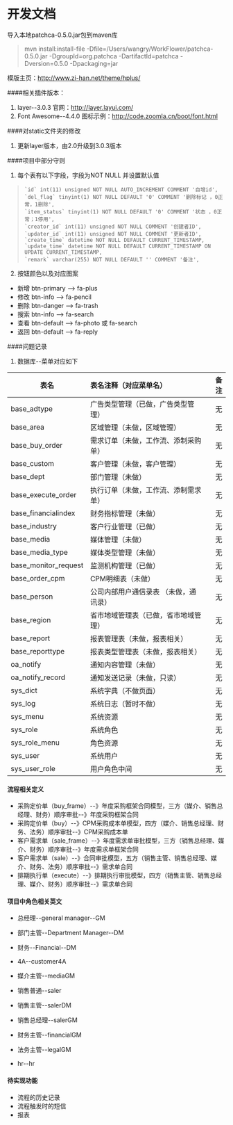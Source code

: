 开发文档
=

导入本地patchca-0.5.0.jar包到maven库
> mvn install:install-file  -Dfile=/Users/wangry/WorkFlower/patchca-0.5.0.jar  -DgroupId=org.patchca  -DartifactId=patchca -Dversion=0.5.0 -Dpackaging=jar

模版主页：http://www.zi-han.net/theme/hplus/

####相关插件版本：
1. layer--3.0.3
官网：http://layer.layui.com/
2. Font Awesome--4.4.0
图标示例：http://code.zoomla.cn/boot/font.html


####对static文件夹的修改
1. 更新layer版本，由2.0升级到3.0.3版本

####项目中部分守则
1. 每个表有以下字段，字段为NOT NULL 并设置默认值
>     `id` int(11) unsigned NOT NULL AUTO_INCREMENT COMMENT '自增id',
>     `del_flag` tinyint(1) NOT NULL DEFAULT '0' COMMENT '删除标记 ，0正常，1删除',
>     `item_status` tinyint(1) NOT NULL DEFAULT '0' COMMENT '状态 ，0正常；1停用',
>     `creator_id` int(11) unsigned NOT NULL COMMENT '创建者ID',
>     `updater_id` int(11) unsigned NOT NULL COMMENT '更新者ID',
>     `create_time` datetime NOT NULL DEFAULT CURRENT_TIMESTAMP,
>     `update_time` datetime NOT NULL DEFAULT CURRENT_TIMESTAMP ON UPDATE CURRENT_TIMESTAMP,
>     `remark` varchar(255) NOT NULL DEFAULT '' COMMENT '备注',

2. 按钮颜色以及对应图案
* 新增 btn-primary --> fa-plus
* 修改 btn-info --> fa-pencil
* 删除 btn-danger --> fa-trash
* 搜索 btn-info --> fa-search
* 查看 btn-default --> fa-photo 或 fa-search
* 返回 btn-default --> fa-reply


####问题记录
1. 数据库--菜单对应如下

| 表名 | 表名注释（对应菜单名） | 备注 |
| -----|:----| ----:|
| base_adtype    | 广告类型管理（已做，广告类型管理）    |  无   |
| base_area    | 区域管理（未做，区域管理）   |  无   |
| base_buy_order    | 需求订单（未做，工作流、添制采购单）    |  无   |
| base_custom    | 客户管理（未做，客户管理）    |  无   |
| base_dept    | 部门管理（未做）    |  无   |
| base_execute_order    | 执行订单（未做，工作流、添制需求单）    |  无   |
| base_financialindex    | 财务指标管理（未做）    |  无   |
| base_industry    | 客户行业管理（已做）    |  无   |
| base_media    | 媒体管理（未做）    |  无   |
| base_media_type    | 媒体类型管理（未做）    |  无   |
| base_monitor_request    | 监测机构管理（已做）    |  无   |
| base_order_cpm    | CPM明细表（未做）    |  无   |
| base_person    | 公司内部用户通信录表 （未做，通讯录）   |  无   |
| base_region    | 省市地域管理表（已做，省市地域管理）    |  无   |
| base_report    | 报表管理表（未做，报表相关）    |  无   |
| base_reporttype    | 报表类型管理表（未做，报表相关）    |  无   |
| oa_notify    | 通知内容管理（未做）    |  无   |
| oa_notify_record    | 通知发送记录（未做，只读）    |  无   |
| sys_dict    | 系统字典（不做页面）   |  无   |
| sys_log    | 系统日志（暂时不做）   |  无   |
| sys_menu    | 系统资源   |  无   |
| sys_role    | 系统角色   |  无   |
| sys_role_menu    | 角色资源   |  无   |
| sys_user    | 系统用户   |  无   |
| sys_user_role    | 用户角色中间   |  无   |

#### 流程相关定义
* 采购定价单（buy_frame）--》年度采购框架合同模型，三方（媒介、销售总经理、财务）顺序审批--》年度采购框架合同
* 采购定价单（buy）--》CPM采购成本单模型，四方（媒介、销售总经理、财务、法务）顺序审批--》CPM采购成本单
* 客户需求单（sale_frame）--》年度需求单审批模型，三方（销售总经理、媒介、财务）顺序审批--》年度需求单框架合同
* 客户需求单（sale）--》合同审批模型，五方（销售主管、销售总经理、媒介、财务、法务）顺序审批--》需求单合同
* 排期执行单（execute）--》排期执行审批模型，四方（销售主管、销售总经理、媒介、财务）顺序审批--》需求单合同

#### 项目中角色相关英文
* 总经理--general manager--GM
* 部门主管--Department Manager--DM
* 财务--Financial--DM


* 4A--customer4A
* 媒介主管--mediaGM
* 销售普通--saler
* 销售主管--salerDM
* 销售总经理--salerGM
* 财务主管--financialGM
* 法务主管--legalGM
* hr--hr

#### 待实现功能
* 流程的历史记录
* 流程触发时的短信
* 报表
